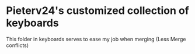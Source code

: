 # Pieterv24's customized collection of keyboards

This folder in keyboards serves to ease my job when merging (Less Merge conflicts)
